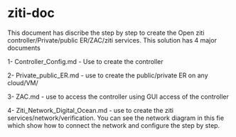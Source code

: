 # ziti-doc
This document has discribe the step by step to create the Open ziti controller/Private/public ER/ZAC/ziti services.
This solution has 4 major documents

1- Controller_Config.md               - Use to create the controller

2- Private_public_ER.md               - use to create the public/private ER on any cloud/VM/

3- ZAC.md                             - use to access the controller using GUI access of the controller

4- Ziti_Network_Digital_Ocean.md      - use to create the ziti services/network/verification. You can see the network diagram in this fie which show how to connect the network and configure the step by step.
